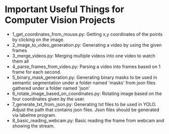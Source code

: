 # Important Useful Things for Computer Vision Projects
* 1_get_coordinates_from_mouse.py: Getting x,y coordinates of the points by clicking on the image.
* 2_image_to_video_generation.py: Generating a video by using the given frames
* 3_merge_videos.py: Merging multiple videos into one video to watch them all
* 4_parse_frames_from_video.py: Parsing a video into frames based on 1 frame for each second.
* 5_binary_mask_generation.py: Generating binary masks to be used in semantic segmentation under a folder named 'masks' from json files gathered under a folder named 'json'
* 6_rotate_image_based_on_coordinates.py: Rotating image based on the four coordinates given by the user. 
* 7_generate_txt_from_json.py: Generating txt files to be used in YOLO. Adjust the path that contains json files. Json files should be generated via labelme program.
*  8_basic_reading_webcam.py: Basic reading the frame from webcam and showing the stream.
